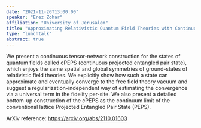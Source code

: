 ```yaml
---
date: "2021-11-26T13:00:00"
speaker: "Erez Zohar"
affiliation: "University of Jerusalem"
title: "Approximating Relativistic Quantum Field Theories with Continuous Tensor Networks"
type: "lunchtalk"
abstract: true
---
```


We present a continuous tensor-network construction for the states of quantum fields called cPEPS (continuous projected entangled pair state), which enjoys the same spatial and global symmetries of ground-states of relativistic field theories. We explicitly show how such a state can approximate and eventually converge to the free field theory vacuum and suggest a regularization-independent way of estimating the convergence via a universal term in the fidelity per-site. We also present a detailed bottom-up construction of the cPEPS as the continuum limit of the conventional lattice Projected Entangled Pair State (PEPS). 

ArXiv reference: https://arxiv.org/abs/2110.01603
